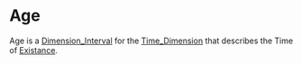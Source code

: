 # Age

Age is a [Dimension_Interval](10000033.md) for the [Time_Dimension](10000024.md) that describes the Time of [Existance](404.md).